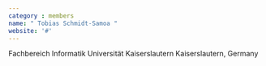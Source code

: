 ```yaml
---
category : members
name: " Tobias Schmidt-Samoa " 
website: '#'
---
```

Fachbereich Informatik
Universität Kaiserslautern
Kaiserslautern, Germany

